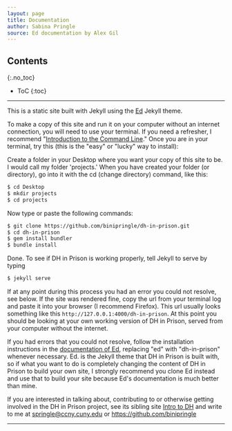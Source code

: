 ```yaml
---
layout: page
title: Documentation
author: Sabina Pringle
source: Ed documentation by Alex Gil
---
```


## Contents
{:.no_toc}

* ToC
{:toc}

---

This is a static site built with Jekyll using the [Ed](https://elotroalex.github.io/ed/documentation/) Jekyll theme.

To make a copy of this site and run it on your computer without an internet connection, you will need to use your terminal. If you need a refresher, I recommend "[Introduction to the Command Line](https://github.com/GC-DRI/command-line)." Once you are in your terminal, try this (this is the "easy" or "lucky" way to install):

Create a folder in your Desktop where you want your copy of this site to be. I would call my folder 'projects.' When you have created your folder (or directory), go into it with the cd (change directory) command, like this:


~~~ bash
$ cd Desktop
$ mkdir projects
$ cd projects
~~~

Now type or paste the following commands:

~~~ bash
$ git clone https://github.com/binipringle/dh-in-prison.git
$ cd dh-in-prison
$ gem install bundler
$ bundle install
~~~

Done. To see if DH in Prison is working properly, tell Jekyll to serve by typing

~~~ bash
$ jekyll serve
~~~

If at any point during this process you had an error you could not resolve, see below. If the site was rendered fine, copy the url from your terminal log and paste it into your browser (I recommend Firefox). This url usually looks something like this `http://127.0.0.1:4000/dh-in-prison`. At this point you should be looking at your own working version of DH in Prison, served from your computer without the internet.

If you had errors that you could not resolve, follow the installation instructions in the [documentation of Ed](https://elotroalex.github.io/ed/documentation/), replacing "ed" with "dh-in-prison" whenever necessary. Ed. is the Jekyll theme that DH in Prison is built with, so if what you want to do is completely changing the content of DH in Prison to build your own site, I strongly recommend you clone Ed instead and use that to build your site because Ed's documentation is much better than mine.

If you are interested in talking about, contributing to or otherwise getting involved in the DH in Prison project, see its sibling site [Intro to DH](https://binipringle.github.io/intro-to-dh/) and write to me at springle@ccny.cuny.edu or https://github.com/binipringle  

---
